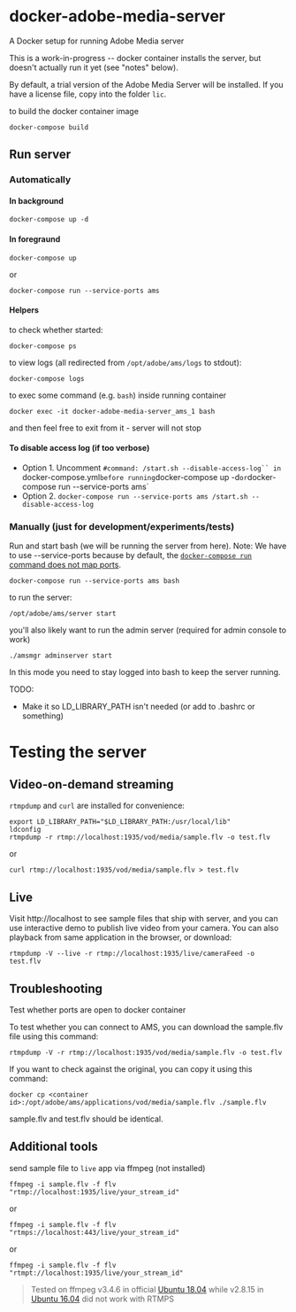 # docker-adobe-media-server
A Docker setup for running Adobe Media server

This is a work-in-progress -- docker container installs the server, but
doesn't actually run it yet (see "notes" below).

By default, a trial version of the Adobe Media Server will be installed.
If you have a license file, copy into the folder `lic`.

to build the docker container image
```
docker-compose build
```

## Run server

### Automatically
#### In background

```
docker-compose up -d
```
#### In foregraund
```
docker-compose up
```
or
```
docker-compose run --service-ports ams
```
#### Helpers
to check whether started:
```
docker-compose ps
```
to view logs (all redirected from `/opt/adobe/ams/logs` to stdout):
```
docker-compose logs
```
to exec some command (e.g. `bash`) inside running container
```
docker exec -it docker-adobe-media-server_ams_1 bash
```
and then feel free to exit from it - server will not stop

#### To disable access log (if too verbose)

* Option 1.
  Uncomment `#command: /start.sh --disable-access-log`` in `docker-compose.yml`
  before running `docker-compose up -d` or
  `docker-compose run --service-ports ams`
* Option 2. 
  `docker-compose run --service-ports ams /start.sh --disable-access-log`

### Manually (just for development/experiments/tests)

Run and start bash (we will be running the server from here). Note: We have to use --service-ports because by default, the [`docker-compose run` command does not map ports](https://docs.docker.com/compose/reference/run/).
```
docker-compose run --service-ports ams bash
```

to run the server:
```
/opt/adobe/ams/server start
```

you'll also likely want to run the admin server
(required for admin console to work)
```
./amsmgr adminserver start
```

In this mode you need to stay logged into bash to keep the server running.

TODO:
* Make it so LD_LIBRARY_PATH isn't needed (or add to .bashrc or something)

# Testing the server

## Video-on-demand streaming

`rtmpdump` and `curl` are installed for convenience:

```
export LD_LIBRARY_PATH="$LD_LIBRARY_PATH:/usr/local/lib"
ldconfig
rtmpdump -r rtmp://localhost:1935/vod/media/sample.flv -o test.flv
```

or
```
curl rtmp://localhost:1935/vod/media/sample.flv > test.flv
```

## Live

Visit http://localhost to see sample files that ship with server, and you can use interactive demo to publish live video from your camera.  You can also playback from same application in the browser, or download:

```
rtmpdump -V --live -r rtmp://localhost:1935/live/cameraFeed -o test.flv
```

## Troubleshooting

Test whether ports are open to docker container


To test whether you can connect to AMS, you can download the sample.flv file using this command:
```
rtmpdump -V -r rtmp://localhost:1935/vod/media/sample.flv -o test.flv
```
If you want to check against the original, you can copy it using this command:
```
docker cp <container id>:/opt/adobe/ams/applications/vod/media/sample.flv ./sample.flv
```
sample.flv and test.flv should be identical.

## Additional tools

send sample file to `live` app via ffmpeg (not installed)
```
ffmpeg -i sample.flv -f flv "rtmp://localhost:1935/live/your_stream_id"
```
or
```
ffmpeg -i sample.flv -f flv "rtmps://localhost:443/live/your_stream_id"
```
or
```
ffmpeg -i sample.flv -f flv "rtmpt://localhost:1935/live/your_stream_id"
```

> Tested on ffmpeg v3.4.6 in official [Ubuntu 18.04](https://hub.docker.com/_/ubuntu?tab=tags)
while v2.8.15 in [Ubuntu 16.04](https://hub.docker.com/_/ubuntu?tab=tags) did not work with RTMPS
